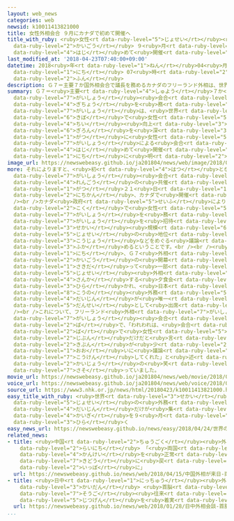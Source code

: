 ```yaml
---
layout: web_news
categories: web
newsid: k10011413821000
title: 女性外相会合 ９月にカナダで初めて開催へ
title_with_ruby: <ruby>女性<rt data-ruby-level="5">じょせい</rt></ruby><ruby>外相<rt data-ruby-level="7">がいしょう</rt></ruby><ruby>会合<rt
  data-ruby-level="2">かいごう</rt></ruby> ９<ruby>月<rt data-ruby-level="1">がつ</rt></ruby>にカナダで<ruby>初<rt
  data-ruby-level="4">はじ</rt></ruby>めて<ruby>開催<rt data-ruby-level="7">かいさい</rt></ruby>へ
last_modified_at: '2018-04-23T07:40:00+09:00'
datetime: 2018<ruby>年<rt data-ruby-level="1">ねん</rt></ruby>04<ruby>月<rt data-ruby-level="1">がつ</rt></ruby>23<ruby>日<rt
  data-ruby-level="1">にち</rt></ruby> 07<ruby>時<rt data-ruby-level="2">じ</rt></ruby>40<ruby>分<rt
  data-ruby-level="2">ふん</rt></ruby>
description: Ｇ７＝主要７か国外相会合で議長を務めるカナダのフリーランド外相は、世界規模で女性の地位向上などをめぐる議論を深めるため、ことし９月に女性の外相による会合を初めて開催すると２２日に明らかにしました。
summary: Ｇ７＝<ruby>主要<rt data-ruby-level="4">しゅよう</rt></ruby>７か<ruby>国<rt data-ruby-level="2">こく</rt></ruby><ruby>外相<rt
  data-ruby-level="7">がいしょう</rt></ruby><ruby>会合<rt data-ruby-level="2">かいごう</rt></ruby>で<ruby>議長<rt
  data-ruby-level="4">ぎちょう</rt></ruby>を<ruby>務<rt data-ruby-level="5">つと</rt></ruby>めるカナダのフリーランド<ruby>外相<rt
  data-ruby-level="7">がいしょう</rt></ruby>は、<ruby>世界<rt data-ruby-level="3">せかい</rt></ruby><ruby>規模<rt
  data-ruby-level="6">きぼ</rt></ruby>で<ruby>女性<rt data-ruby-level="5">じょせい</rt></ruby>の<ruby>地位<rt
  data-ruby-level="4">ちい</rt></ruby><ruby>向上<rt data-ruby-level="3">こうじょう</rt></ruby>などをめぐる<ruby>議論<rt
  data-ruby-level="6">ぎろん</rt></ruby>を<ruby>深<rt data-ruby-level="3">ふか</rt></ruby>めるため、ことし９<ruby>月<rt
  data-ruby-level="1">がつ</rt></ruby>に<ruby>女性<rt data-ruby-level="5">じょせい</rt></ruby>の<ruby>外相<rt
  data-ruby-level="7">がいしょう</rt></ruby>による<ruby>会合<rt data-ruby-level="2">かいごう</rt></ruby>を<ruby>初<rt
  data-ruby-level="4">はじ</rt></ruby>めて<ruby>開催<rt data-ruby-level="7">かいさい</rt></ruby>すると２２<ruby>日<rt
  data-ruby-level="1">にち</rt></ruby>に<ruby>明<rt data-ruby-level="2">あき</rt></ruby>らかにしました。
image_url: https://newswebeasy.github.io/ja201804/news/web/image/2018/04/23/K10011413821_1804230750_1804230758_01_02.jpg
more: それによりますと、<ruby>初<rt data-ruby-level="4">はつ</rt></ruby>となる<ruby>女性<rt data-ruby-level="5">じょせい</rt></ruby>の<ruby>外相<rt
  data-ruby-level="7">がいしょう</rt></ruby><ruby>会合<rt data-ruby-level="2">かいごう</rt></ruby>は、カナダとＥＵ＝ヨーロッパ<ruby>連合<rt
  data-ruby-level="4">れんごう</rt></ruby>の<ruby>共催<rt data-ruby-level="7">きょうさい</rt></ruby>で、ことし９<ruby>月<rt
  data-ruby-level="1">がつ</rt></ruby>２１<ruby>日<rt data-ruby-level="1">にち</rt></ruby>から２<ruby>日間<rt
  data-ruby-level="2">にちかん</rt></ruby>、カナダで<ruby>開催<rt data-ruby-level="7">かいさい</rt></ruby>されるということです。<br
  /><br />カナダ<ruby>政府<rt data-ruby-level="5">せいふ</rt></ruby>によりますと、<ruby>世界<rt data-ruby-level="3">せかい</rt></ruby>ではおよそ３０か<ruby>国<rt
  data-ruby-level="2">こく</rt></ruby>で<ruby>女性<rt data-ruby-level="5">じょせい</rt></ruby>が<ruby>外相<rt
  data-ruby-level="7">がいしょう</rt></ruby>を<ruby>務<rt data-ruby-level="5">つと</rt></ruby>めていて、すべての<ruby>外相<rt
  data-ruby-level="7">がいしょう</rt></ruby>を<ruby>招待<rt data-ruby-level="5">しょうたい</rt></ruby>し、<ruby>世界<rt
  data-ruby-level="3">せかい</rt></ruby><ruby>規模<rt data-ruby-level="6">きぼ</rt></ruby>で<ruby>女性<rt
  data-ruby-level="5">じょせい</rt></ruby>の<ruby>地位<rt data-ruby-level="4">ちい</rt></ruby><ruby>向上<rt
  data-ruby-level="3">こうじょう</rt></ruby>などをめぐる<ruby>議論<rt data-ruby-level="6">ぎろん</rt></ruby>を<ruby>深<rt
  data-ruby-level="3">ふか</rt></ruby>めるということです。<br /><br /><ruby>一方<rt data-ruby-level="2">いっぽう</rt></ruby>、トロントでは２１<ruby>日<rt
  data-ruby-level="1">にち</rt></ruby>、Ｇ７<ruby>外相<rt data-ruby-level="7">がいしょう</rt></ruby><ruby>会合<rt
  data-ruby-level="2">かいごう</rt></ruby>の<ruby>開幕<rt data-ruby-level="6">かいまく</rt></ruby>に<ruby>先立<rt
  data-ruby-level="1">さきだ</rt></ruby>って<ruby>一部<rt data-ruby-level="3">いちぶ</rt></ruby>の<ruby>女性<rt
  data-ruby-level="5">じょせい</rt></ruby><ruby>外相<rt data-ruby-level="7">がいしょう</rt></ruby>が<ruby>参加<rt
  data-ruby-level="4">さんか</rt></ruby>する<ruby>夕食会<rt data-ruby-level="2">ゆうしょくかい</rt></ruby>も<ruby>開<rt
  data-ruby-level="3">ひら</rt></ruby>かれ、<ruby>日本<rt data-ruby-level="1">にっぽん</rt></ruby>の<ruby>河野<rt
  data-ruby-level="8">こうの</rt></ruby><ruby>外務<rt data-ruby-level="5">がいむ</rt></ruby><ruby>大臣<rt
  data-ruby-level="4">だいじん</rt></ruby>が<ruby>唯一<rt data-ruby-level="7">ゆいいつ</rt></ruby>の<ruby>男性<rt
  data-ruby-level="5">だんせい</rt></ruby>として<ruby>出席<rt data-ruby-level="4">しゅっせき</rt></ruby>したということです。<br
  /><br />これについて、フリーランド<ruby>外相<rt data-ruby-level="7">がいしょう</rt></ruby>はＧ７<ruby>外相<rt
  data-ruby-level="7">がいしょう</rt></ruby><ruby>会合<rt data-ruby-level="2">かいごう</rt></ruby>の<ruby>場<rt
  data-ruby-level="2">ば</rt></ruby>で、「われわれは、<ruby>会合<rt data-ruby-level="2">かいごう</rt></ruby>の<ruby>場<rt
  data-ruby-level="2">ば</rt></ruby>で<ruby>女性<rt data-ruby-level="5">じょせい</rt></ruby>は<ruby>自分<rt
  data-ruby-level="2">じぶん</rt></ruby>だけだと<ruby>言<rt data-ruby-level="2">い</rt></ruby>うことがしばしばあるが、その<ruby>気分<rt
  data-ruby-level="2">きぶん</rt></ruby>が<ruby>少<rt data-ruby-level="2">すこ</rt></ruby>しわかったのではないか。もちろん<ruby>大<rt
  data-ruby-level="1">おお</rt></ruby>いに<ruby>議論<rt data-ruby-level="6">ぎろん</rt></ruby>に<ruby>貢献<rt
  data-ruby-level="7">こうけん</rt></ruby>してくれた」と<ruby>述<rt data-ruby-level="5">の</rt></ruby>べ、<ruby>会場<rt
  data-ruby-level="2">かいじょう</rt></ruby>の<ruby>笑<rt data-ruby-level="4">わら</rt></ruby>いを<ruby>誘<rt
  data-ruby-level="7">さそ</rt></ruby>っていました。
movie_url: https://newswebeasy.github.io/ja201804/news/web/movie/2018/04/23/k10011413821_201804231021_201804231032.mp4
voice_url: https://newswebeasy.github.io/ja201804/news/web/voice/2018/04/23/k10011413821_201804231021_201804231032.mp3
source_url: https://www3.nhk.or.jp/news/html/20180423/k10011413821000.html
easy_title_with_ruby: <ruby>世界<rt data-ruby-level="3">せかい</rt></ruby>の<ruby>女性<rt
  data-ruby-level="5">じょせい</rt></ruby>の<ruby>外務<rt data-ruby-level="5">がいむ</rt></ruby><ruby>大臣<rt
  data-ruby-level="4">だいじん</rt></ruby>だけが<ruby>集<rt data-ruby-level="3">あつ</rt></ruby>まる<ruby>会議<rt
  data-ruby-level="4">かいぎ</rt></ruby>を９<ruby>月<rt data-ruby-level="1">がつ</rt></ruby>にカナダで<ruby>開<rt
  data-ruby-level="3">ひら</rt></ruby>く
easy_news_url: https://newswebeasy.github.io/news/easy/2018/04/24/世界の女性の外務大臣だけが集まる会議を9月にカナダで開く
related_news:
- title: <ruby>中国<rt data-ruby-level="2">ちゅうごく</rt></ruby><ruby>外相<rt data-ruby-level="7">がいしょう</rt></ruby>が<ruby>来日<rt
    data-ruby-level="2">らいにち</rt></ruby> 「<ruby>両国<rt data-ruby-level="3">りょうこく</rt></ruby><ruby>関係<rt
    data-ruby-level="4">かんけい</rt></ruby>を<ruby>正常<rt data-ruby-level="5">せいじょう</rt></ruby><ruby>軌道<rt
    data-ruby-level="7">きどう</rt></ruby>に<ruby>戻<rt data-ruby-level="7">もど</rt></ruby>す<ruby>一歩<rt
    data-ruby-level="2">いっぽ</rt></ruby>に」
  url: https://newswebeasy.github.io/news/web/2018/04/15/中国外相が来日-両国関係を正常軌道に戻す一歩に
- title: <ruby>日中<rt data-ruby-level="1">にっちゅう</rt></ruby><ruby>外相<rt data-ruby-level="7">がいしょう</rt></ruby><ruby>会談<rt
    data-ruby-level="3">かいだん</rt></ruby> <ruby>首脳<rt data-ruby-level="6">しゅのう</rt></ruby>の<ruby>相互<rt
    data-ruby-level="7">そうご</rt></ruby><ruby>往来<rt data-ruby-level="5">おうらい</rt></ruby>の<ruby>実現<rt
    data-ruby-level="5">じつげん</rt></ruby>を<ruby>着実<rt data-ruby-level="3">ちゃくじつ</rt></ruby>に
  url: https://newswebeasy.github.io/news/web/2018/01/28/日中外相会談-首脳の相互往来の実現を着実に
...
```

